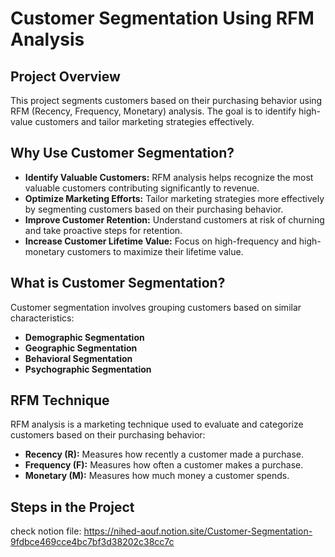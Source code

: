 # Customer Segmentation Using RFM Analysis

## Project Overview
This project segments customers based on their purchasing behavior using RFM (Recency, Frequency, Monetary) analysis. The goal is to identify high-value customers and tailor marketing strategies effectively.


## Why Use Customer Segmentation?
- **Identify Valuable Customers:** RFM analysis helps recognize the most valuable customers contributing significantly to revenue.
- **Optimize Marketing Efforts:** Tailor marketing strategies more effectively by segmenting customers based on their purchasing behavior.
- **Improve Customer Retention:** Understand customers at risk of churning and take proactive steps for retention.
- **Increase Customer Lifetime Value:** Focus on high-frequency and high-monetary customers to maximize their lifetime value.

## What is Customer Segmentation?
Customer segmentation involves grouping customers based on similar characteristics:
- **Demographic Segmentation**
- **Geographic Segmentation**
- **Behavioral Segmentation**
- **Psychographic Segmentation**

## RFM Technique
RFM analysis is a marketing technique used to evaluate and categorize customers based on their purchasing behavior:
- **Recency (R):** Measures how recently a customer made a purchase.
- **Frequency (F):** Measures how often a customer makes a purchase.
- **Monetary (M):** Measures how much money a customer spends.

## Steps in the Project
check notion file:
https://nihed-aouf.notion.site/Customer-Segmentation-9fdbce469cce4bc7bf3d38202c38cc7c
